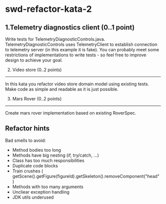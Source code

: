 # swd-refactor-kata-2

1.Telemetry diagnostics client (0..1 point)
-------------------------------------------
Write tests for TelemetryDiagnosticControls.java. TelemetryDiagnosticControls uses TelemetryClient to establish
connection to telemetry server (in this example it is fake).
You can probably meet some restrictions of implementations to write tests - so feel free to
improve design to achieve your goal.

2. Video store (0..2 points)
----------------------------
In this kata you refactor video store domain model using existing tests.
Make code as simple and readable as it is just possible.

3. Mars Rover (0..2 points)
---------------------------
Create mars rover implementation based on existing RoverSpec.

Refactor hints
--------------

Bad smells to avoid:
* Method bodies too long
* Methods have big nesting (if, try/catch, ...)
* Class has too much responsibilities
* Duplicate code blocks
* Train crushes ( getScene().getFigure(figureId).getSkeleton().removeComponent("head")
* Methods with too many arguments
* Uncliear exception handling
* JDK utils underused